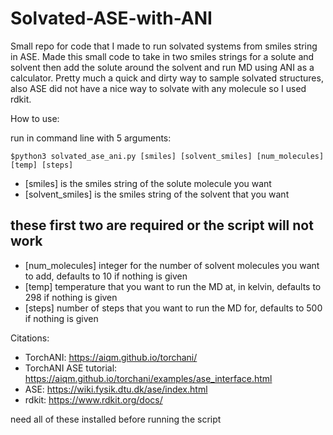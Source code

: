 # Solvated-ASE-with-ANI
Small repo for code that I made to run solvated systems from smiles string in ASE.
Made this small code to take in two smiles strings for a solute and solvent then add the solute around the solvent and run MD using ANI as a calculator.
Pretty much a quick and dirty way to sample solvated structures, also ASE did not have a nice way to solvate with any molecule so I used rdkit.

How to use:

run in command line with 5 arguments:
```
$python3 solvated_ase_ani.py [smiles] [solvent_smiles] [num_molecules] [temp] [steps]
```
- [smiles] is the smiles string of the solute molecule you want
- [solvent_smiles] is the smiles string of the solvent that you want 
## these first two are required or the script will not work ##
- [num_molecules] integer for the number of solvent molecules you want to add, defaults to 10 if nothing is given
- [temp] temperature that you want to run the MD at, in kelvin, defaults to 298 if nothing is given
- [steps] number of steps that you want to run the MD for, defaults to 500 if nothing is given

Citations:
* TorchANI: https://aiqm.github.io/torchani/
* TorchANI ASE tutorial: https://aiqm.github.io/torchani/examples/ase_interface.html
* ASE: https://wiki.fysik.dtu.dk/ase/index.html
* rdkit: https://www.rdkit.org/docs/ 

need all of these installed before running the script
